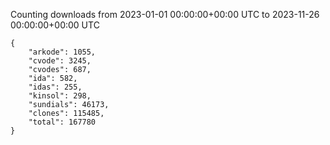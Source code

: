 
Counting downloads from 2023-01-01 00:00:00+00:00 UTC to 2023-11-26 00:00:00+00:00 UTC

```
{
    "arkode": 1055,
    "cvode": 3245,
    "cvodes": 687,
    "ida": 582,
    "idas": 255,
    "kinsol": 298,
    "sundials": 46173,
    "clones": 115485,
    "total": 167780
}
```
